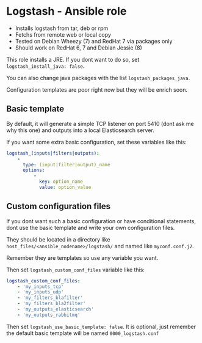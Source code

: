 # Logstash - Ansible role

 * Installs logstash from tar, deb or rpm
 * Fetchs from remote web or local copy
 * Tested on Debian Wheezy (7) and RedHat 7 via packages only
 * Should work on RedHat 6, 7 and Debian Jessie (8)


This role installs a JRE. If you dont want to do so, set `logstash_install_java: false`.

You can also change java packages with the list `logstash_packages_java`.

Configuration templates are poor right now but they will be enrich soon.

## Basic template

By default, it will generate a simple TCP listener on port 5410 (dont ask me why this one) and outputs into a local Elasticsearch server.

If you want some extra basic configuration, set these variables like this:

```yaml
logstash_(inputs|filters|outputs):
    -
      type: (input|filter|output)_name
      options:
          -
            key: option_name
            value: option_value
```

## Custom configuration files

If you dont want such a basic configuration or have conditional statements, dont use the basic template and write your own configuration files.

They should be located in a directory like `host_files/<ansible_nodename>/logstash/` and named like `myconf.conf.j2`.

Remember they are templates so use any variable you want.

Then set `logstash_custom_conf_files` variable like this:

```yaml
logstash_custom_conf_files:
    - 'my_inputs_tcp'
    - 'my_inputs_udp'
    - 'my_filters_blafilter'
    - 'my_filters_bla2filter'
    - 'my_outputs_elasticsearch'
    - 'my_outputs_rabbitmq'
```

Then set `logstash_use_basic_template: false`. It is optional, just remember the default basic template will be named `0000_logstash.conf`
